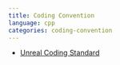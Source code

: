 ```yaml
---
title: Coding Convention
language: cpp
categories: coding-convention
---
```



- [Unreal Coding Standard](https://docs.unrealengine.com/5.3/en-US/epic-cplusplus-coding-standard-for-unreal-engine/)

<!--more-->